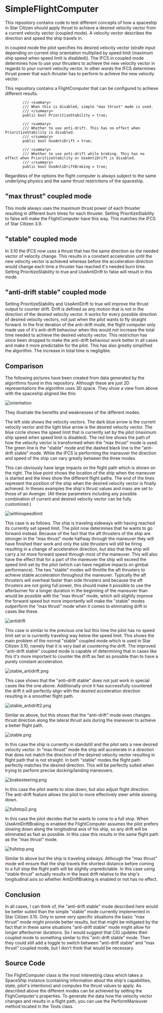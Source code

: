 # SimpleFlightComputer

This repository contains code to test different concepts of how a spaceship in Star Citizen should apply thrust to achieve a desired velocity vector from a current velocity vector (coupled mode). A velocity vector describes the direction and speed the ship travels in.

In coupled mode the pilot specifies his desired velocity vector (strafe input depending on current ship orientation multiplied by speed limit (maximum ship speed when speed limit is disabled)).
The IFCS in coupled mode determines how to use your thrusters to achieve the new velocity vector in regards to your current velocity vector.
In other words the IFCS determines thrust power that each thruster has to perform to achieve the new velocity vector.

This repository contains a FlightComputer that can be configured to achieve different results.
```
        /// <summary>
        /// When this is disabled, simple "max thrust" mode is used.
        /// </summary>
        public bool PrioritizeStability = true;

        /// <summary>
        /// Whether to use anti-drift. This has no effect when PrioritizeStability is disabled.
        /// </summary>
        public bool UseAntiDrift = true;

        /// <summary>
        /// Whether to use anti-drift while braking. This has no effect when PrioritizeStability or UseAntiDrift is disabled.
        /// </summary>
        public bool UseAntiDriftBraking = true;
```

Regardless of the options the flight computer is always subject to the same underlying physics and the same thrust restrictions of the spaceship.

## "max thrust" coupled mode
This mode always uses the maximum thrust power of each thruster resulting in different burn times for each thruster.
Setting PrioritizeStability to false will make the FlightComputer have this way.
This matches the IFCS of Star Citizen 3.9. 

## "stable" coupled mode
In 3.10 the IFCS now uses a thrust that has the same direction as the needed vector of velocity change. This results in a constant acceleration until the new velocity vector is achieved whereas before the acceleration direction would change each time a thruster has reached it's needed burn time.
Setting PrioritizeStability to true and UseAntiDrift to false will result in this mode.

## "anti-drift stable" coupled mode
Setting PrioritizeStability and UseAntiDrift to true will improve the thrust output to counter drift. Drift is defined as any motion that is not in the direction of the desired velocity vector. It works for every possible direction of desired velocity vectors, not just when the pilot wants to fly straight forward.
In the first iteration of the anti-drift mode, the flight computer only made use of it's anti-drift behaviour when this would not increase the total time needed to achieve the desired velocity vector. This restriction has since been dropped to make the anti-drift behaviour work better in all cases and make it more predictable for the pilot. This has also greatly simplified the algorithm. The increase in total time is negligible.


## Comparison
The following pictures have been created from data generated by the algorithms found in this repository.
Although these are just 2D representations the algorithm uses 3D space.
They show a view from above with the spaceship aligned like this:

![orientation](Images/spaceship.png)

They illustrate the benefits and weaknesses of the different modes.

The left side shows the velocity vectors. The dark blue arrow is the current velocity vector and the light blue arrow is the desired velocity vector.
The blue circle shows the speed limit that is currently set by the pilot (maximum ship speed when speed limit is disabled).
The red line shows the path of how the velocity vector is transformed when the "max thrust" mode is used.
The green line is the "stable" mode and the dashed black line is the "anti-drift stable" mode.
While the IFCS is performing the maneuver the direction and speed of the ship can vary greatly between the three modes.

This can obviously have large impacts on the flight path which is shown on the right. 
The blue point shows the location of the ship when the maneuver is started and the lines show the different flight paths.
The end of the lines represent the position of the ship when the desired velocity vector is finally achieved. 
In theses examples the ship's thrust values and mass are set to those of an Avenger.
(All these parameters including any possible combination of current and desired velocity vector can be fully customized.)

![withinspeedlimit](Images/withinspeedlimit.png)

This case is as follows. The ship is traveling sideways with having reached its currently set speed limit. The pilot now determines that he wants to go forward instead.
Because of the fact that the aft thrusters of the ship are stronger in the "max thrust" mode halfway through the maneuver they will have finished their work and only the side thrusters will still be firing resulting in a change of acceleration direction, but also that the ship will carry a lot more forward speed through most of the maneuver. 
This will also have the effect that for a part of the maneuver the ship will exceed the speed limit set by the pilot (which can have negative impacts on gimbal performance).
The two "stable" modes will throttle the aft thrusters to achieve stable acceleration throughout the maneuver. 
Typically the aft thrusters will overheat faster than side thrusters and because the aft thrusters are not going full power, this should make it possible to use the afterburner for a longer duration in the beginning of the maneuver than would be possible with the "max thrust" mode, which will slightly improve the forward speed but more importantly will make the "stable" modes outperform the "max thrust" mode when it comes to eliminating drift in cases like these.

![antidrift](Images/antidrift.png)

This case is similar to the previous one but this time the pilot has no speed limit set or is currently traveling way below the speed limit.
This shows the main problem of the normal "stable" coupled mode which is used in Star Citizen 3.10, namely that it is very bad at countering the drift.
The improved "anti-drift stable" coupled mode is capable of determining that in cases like this it's more important to counter the drift as fast as possible than to have a purely constant acceleration.

![stable_antidrift.png](Images/stable_antidrift.png)

This case shows that the "anti-drift stable" does not just work in special cases like the one above. Additionally once it has successfully countered the drift it will perfectly align with the desired acceleration direction resulting in a smoother flight path.

![stable_antidrift2.png](Images/stable_antidrift2.png)

Similar as above, but this shows that the "anti-drift" mode even changes thrust direction along the lateral thrust axis during the maneuver to achieve a better flight path.

![stable.png](Images/stable.png)

In this case the ship is currently in standstill and the pilot sets a new desired velocity vector. In "max thrust" mode the ship will accelerate in a direction that does not match the direction of the desired velocity vector resulting in flight path that is not straight. In both "stable" modes the flight path perfectly matches the desired direction.
This will be perfectly suited when trying to perform precise docking/landing maneuvers.

![brakesteering.png](Images/brakesteering.png)

In this case the pilot wants to slow down, but also adjust flight direction. The anti-drift feature allows the pilot to more effectively steer while slowing down.

![fullstop2.png](Images/fullstop2.png)

In this case the pilot decides that he wants to come to a full stop. When UseAntiDriftBraking is enabled the FlightComputer assumes the pilot prefers slowing down along the longitudinal axis of his ship, so any drift will be eliminated as fast as possible. In this case this results in the same flight path as the "max thrust" mode.

![fullstop.png](Images/fullstop.png)

Similar to above but the ship is traveling sidways. Although the "max thrust" mode will ensure that the ship travels the shortest distance before coming to a full stop the flight path will be slightly unpredictable. In this case using "stable thrust" actually results in the least drift relative to the ship's longitudinal axis so whether AntiDriftBraking is enabled or not has no effect.



## Conclusion
In all cases, I can think of, the "anti-drift stable" mode described here would be better suited than the simple "stable" mode currently implemented in Star Citizen 3.10.
Only in some very specific situations the basic "max thrust" mode might provide better results, but that might be mitigated by the fact that in these same situations "anti-drift stable" mode might allow for longer afterburner durations. So I would suggest that CIG updates their coupled mode to something similar to this "anti-drift stable" mode. Then they could still add a toggle to switch between "anti-drift stable" and "max thrust" coupled mode, but I don't think that would be necessary.

## Source Code
The FlightComputer class is the most interesting class which takes a SpaceShip instance (containing information about the ship's capabilities, state, pilot's intentions) and computes the thrust values to apply. As described above the different modes can be achieved by setting the FlighComputer's properties.
To generate the data how the velocity vector changes and results in a flight path, you can use the PerformManeuver method located in the Tests class.
